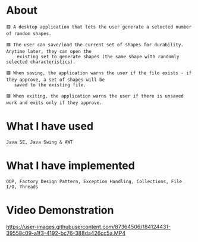 # About

```
🟥 A desktop application that lets the user generate a selected number of random shapes.

🟦 The user can save/load the current set of shapes for durability. Anytime later, they can open the 
    existing set to generate shapes (the same shape with randomly selected characteristics).

🟩 When saving, the application warns the user if the file exists - if they approve, a set of shapes will be 
   saved to the existing file.

🟪 When exiting, the application warns the user if there is unsaved work and exits only if they approve. 
```

# What I have used

```
Java SE, Java Swing & AWT
```

# What I have implemented

```
OOP, Factory Design Pattern, Exception Handling, Collections, File I/O, Threads
```

# Video Demonstration

https://user-images.githubusercontent.com/87364506/184124431-39558c09-a1f3-4192-bc76-388da426cc5a.MP4

